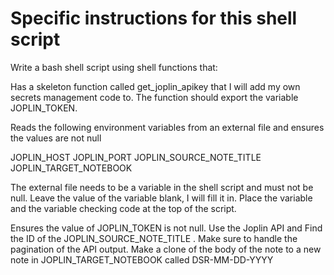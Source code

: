 # Specific instructions for this shell script

Write a bash shell script using shell functions that:

Has a skeleton function called get_joplin_apikey that I will add my own secrets management code to. The function should export the variable JOPLIN_TOKEN.

Reads the following environment variables from an external file and ensures the values are not null

JOPLIN_HOST
JOPLIN_PORT
JOPLIN_SOURCE_NOTE_TITLE
JOPLIN_TARGET_NOTEBOOK

The external file needs to be a variable in the shell script and must not be null. Leave the value of the variable blank, I will fill it in. Place the variable and the variable checking code at the top of the script.

Ensures the value of JOPLIN_TOKEN is not null.
Use the Joplin API and Find the ID of the JOPLIN_SOURCE_NOTE_TITLE . Make sure to handle the pagination of the API output.
Make a clone of the body of the note to a new note in JOPLIN_TARGET_NOTEBOOK called DSR-MM-DD-YYYY
